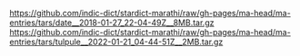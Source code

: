 https://github.com/indic-dict/stardict-marathi/raw/gh-pages/ma-head/ma-entries/tars/date__2018-01-27_22-04-49Z__8MB.tar.gz  
https://github.com/indic-dict/stardict-marathi/raw/gh-pages/ma-head/ma-entries/tars/tulpule__2022-01-21_04-44-51Z__2MB.tar.gz  
